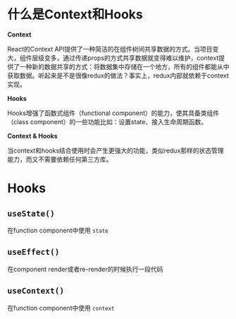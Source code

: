 # 什么是Context和Hooks

**Context**

React的Context API提供了一种简洁的在组件树间共享数据的方式。当项目变大，组件层级变多，通过传递props的方式共享数据就变得难以维护，context提供了一种新的数据共享的方式：将数据集中存储在一个地方，所有的组件都能从中获取数据。听起来是不是很像redux的做法？事实上，redux内部就依赖于context实现。

**Hooks**

Hooks增强了函数式组件（functional component）的能力，使其具备类组件（class component）的一些功能比如：设置state、接入生命周期函数。

**Context & Hooks**

当context和hooks结合使用时会产生更强大的功能，类似redux那样的状态管理能力，而又不需要依赖任何第三方库。

# Hooks

## `useState()`

在function component中使用 `state`

## `useEffect()`

在component render或者re-render的时候执行一段代码

## `useContext()`

在function component中使用 `context`